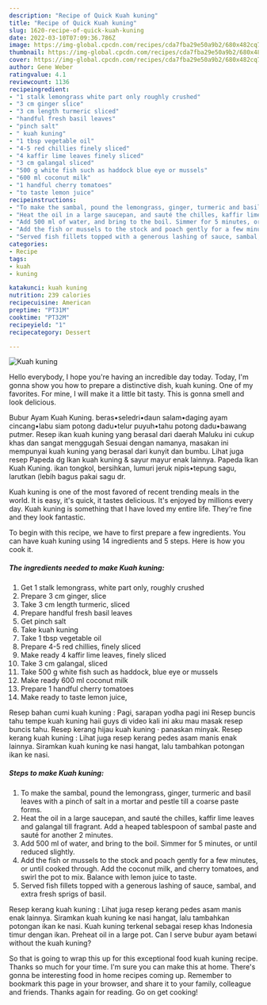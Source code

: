 ```yaml
---
description: "Recipe of Quick Kuah kuning"
title: "Recipe of Quick Kuah kuning"
slug: 1620-recipe-of-quick-kuah-kuning
date: 2022-03-10T07:09:36.786Z
image: https://img-global.cpcdn.com/recipes/cda7fba29e50a9b2/680x482cq70/kuah-kuning-recipe-main-photo.jpg
thumbnail: https://img-global.cpcdn.com/recipes/cda7fba29e50a9b2/680x482cq70/kuah-kuning-recipe-main-photo.jpg
cover: https://img-global.cpcdn.com/recipes/cda7fba29e50a9b2/680x482cq70/kuah-kuning-recipe-main-photo.jpg
author: Gene Weber
ratingvalue: 4.1
reviewcount: 1136
recipeingredient:
- "1 stalk lemongrass white part only roughly crushed"
- "3 cm ginger slice"
- "3 cm length turmeric sliced"
- "handful fresh basil leaves"
- "pinch salt"
- " kuah kuning"
- "1 tbsp vegetable oil"
- "4-5 red chillies finely sliced"
- "4 kaffir lime leaves finely sliced"
- "3 cm galangal sliced"
- "500 g white fish such as haddock blue eye or mussels"
- "600 ml coconut milk"
- "1 handful cherry tomatoes"
- "to taste lemon juice"
recipeinstructions:
- "To make the sambal, pound the lemongrass, ginger, turmeric and basil leaves with a pinch of salt in a mortar and pestle till a coarse paste forms."
- "Heat the oil in a large saucepan, and sauté the chilles, kaffir lime leaves and galangal till fragrant. Add a heaped tablespoon of sambal paste and sauté for another 2 minutes."
- "Add 500 ml of water, and bring to the boil. Simmer for 5 minutes, or until reduced slightly."
- "Add the fish or mussels to the stock and poach gently for a few minutes, or until cooked through. Add the coconut milk, and cherry tomatoes, and swirl the pot to mix. Balance with lemon juice to taste."
- "Served fish fillets topped with a generous lashing of sauce, sambal, and extra fresh sprigs of basil."
categories:
- Recipe
tags:
- kuah
- kuning

katakunci: kuah kuning 
nutrition: 239 calories
recipecuisine: American
preptime: "PT31M"
cooktime: "PT32M"
recipeyield: "1"
recipecategory: Dessert

---
```



![Kuah kuning](https://img-global.cpcdn.com/recipes/cda7fba29e50a9b2/680x482cq70/kuah-kuning-recipe-main-photo.jpg)

Hello everybody, I hope you're having an incredible day today. Today, I'm gonna show you how to prepare a distinctive dish, kuah kuning. One of my favorites. For mine, I will make it a little bit tasty. This is gonna smell and look delicious.

Bubur Ayam Kuah Kuning. beras•seledri•daun salam•daging ayam cincang•labu siam potong dadu•telur puyuh•tahu potong dadu•bawang putmer. Resep ikan kuah kuning yang berasal dari daerah Maluku ini cukup khas dan sangat menggugah Sesuai dengan namanya, masakan ini mempunyai kuah kuning yang berasal dari kunyit dan bumbu. Lihat juga resep Papeda dg Ikan kuah kuning &amp; sayur mayur enak lainnya. Papeda Ikan Kuah Kuning. ikan tongkol, bersihkan, lumuri jeruk nipis•tepung sagu, larutkan (lebih bagus pakai sagu dr.

Kuah kuning is one of the most favored of recent trending meals in the world. It is easy, it's quick, it tastes delicious. It's enjoyed by millions every day. Kuah kuning is something that I have loved my entire life. They're fine and they look fantastic.


To begin with this recipe, we have to first prepare a few ingredients. You can have kuah kuning using 14 ingredients and 5 steps. Here is how you cook it.

<!--inarticleads1-->

##### The ingredients needed to make Kuah kuning:

1. Get 1 stalk lemongrass, white part only, roughly crushed
1. Prepare 3 cm ginger, slice
1. Take 3 cm length turmeric, sliced
1. Prepare handful fresh basil leaves
1. Get pinch salt
1. Take  kuah kuning
1. Take 1 tbsp vegetable oil
1. Prepare 4-5 red chillies, finely sliced
1. Make ready 4 kaffir lime leaves, finely sliced
1. Take 3 cm galangal, sliced
1. Take 500 g white fish such as haddock, blue eye or mussels
1. Make ready 600 ml coconut milk
1. Prepare 1 handful cherry tomatoes
1. Make ready to taste lemon juice,


Resep bahan cumi kuah kuning : Pagi, sarapan yodha pagi ini Resep buncis tahu tempe kuah kuning haii guys di video kali ini aku mau masak resep buncis tahu. Resep kerang hijau kuah kuning · panaskan minyak. Resep kerang kuah kuning : Lihat juga resep kerang pedes asam manis enak lainnya. Siramkan kuah kuning ke nasi hangat, lalu tambahkan potongan ikan ke nasi. 

<!--inarticleads2-->

##### Steps to make Kuah kuning:

1. To make the sambal, pound the lemongrass, ginger, turmeric and basil leaves with a pinch of salt in a mortar and pestle till a coarse paste forms.
1. Heat the oil in a large saucepan, and sauté the chilles, kaffir lime leaves and galangal till fragrant. Add a heaped tablespoon of sambal paste and sauté for another 2 minutes.
1. Add 500 ml of water, and bring to the boil. Simmer for 5 minutes, or until reduced slightly.
1. Add the fish or mussels to the stock and poach gently for a few minutes, or until cooked through. Add the coconut milk, and cherry tomatoes, and swirl the pot to mix. Balance with lemon juice to taste.
1. Served fish fillets topped with a generous lashing of sauce, sambal, and extra fresh sprigs of basil.


Resep kerang kuah kuning : Lihat juga resep kerang pedes asam manis enak lainnya. Siramkan kuah kuning ke nasi hangat, lalu tambahkan potongan ikan ke nasi. Kuah kuning terkenal sebagai resep khas Indonesia timur dengan ikan. Preheat oil in a large pot. Can I serve bubur ayam betawi without the kuah kuning? 

So that is going to wrap this up for this exceptional food kuah kuning recipe. Thanks so much for your time. I'm sure you can make this at home. There's gonna be interesting food in home recipes coming up. Remember to bookmark this page in your browser, and share it to your family, colleague and friends. Thanks again for reading. Go on get cooking!
